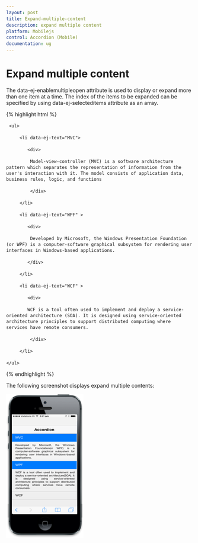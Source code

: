 ```yaml
---
layout: post
title: Expand-multiple-content
description: expand multiple content
platform: Mobilejs
control: Accordion (Mobile)
documentation: ug
---
```


# Expand multiple content

The data-ej-enablemultipleopen attribute is used to display or expand more than one item at a time. The index of the items to be expanded can be specified by using data-ej-selecteditems attribute as an array.

{% highlight html %}

<div id="accordion_sample" data-role="ejmaccordion" data-ej-enablemultipleopen="true" data-ej-selecteditems="[0,1]">

     <ul>

         <li data-ej-text="MVC">

            <div>

             Model-view-controller (MVC) is a software architecture pattern which separates the representation of information from the user's interaction with it. The model consists of application data, business rules, logic, and functions

             </div>

         </li>

         <li data-ej-text="WPF" >

            <div>

             Developed by Microsoft, the Windows Presentation Foundation (or WPF) is a computer-software graphical subsystem for rendering user interfaces in Windows-based applications.

            </div>

         </li>              

         <li data-ej-text="WCF" >

            <div>

            WCF is a tool often used to implement and deploy a service-oriented architecture (SOA). It is designed using service-oriented architecture principles to support distributed computing where services have remote consumers.

             </div>

         </li>  

    </ul>

</div> 

{% endhighlight %}

The following screenshot displays expand multiple contents:

![](Expand-multiple-content_images/Expand-multiple-content_img1.png)